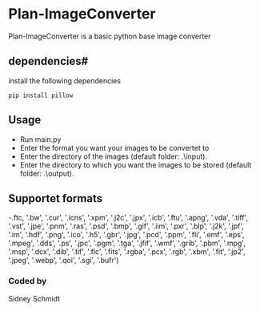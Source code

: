 # Plan-ImageConverter
Plan-ImageConverter is a basic python base image converter

## dependencies#
install the following dependencies
```
pip install pillow
```

## Usage
- Run main.py
- Enter the format you want your images to be convertet to
- Enter the directory of the images (default folder: .\input).
- Enter the directory to which you want the images to be stored (default folder: .\output).

## Supportet formats
-.ftc, '.bw', '.cur', '.icns', '.xpm', '.j2c', '.jpx', '.icb', '.ftu',
            '.apng', '.vda', '.tiff', '.vst', '.jpe', '.pnm', '.ras', '.psd', '.bmp',
            '.gif', '.iim', '.pxr', '.blp', '.j2k', '.jpf', '.im', '.hdf', '.png', '.ico',
            '.h5', '.gbr', '.jpg', '.pcd', '.ppm', '.fli', '.emf', '.eps', '.mpeg', '.dds',
            '.ps', '.jpc', '.pgm', '.tga', '.jfif', '.wmf', '.grib', '.pbm', '.mpg', '.msp',
            '.dcx', '.dib', '.tif', '.flc', '.fits', '.rgba', '.pcx', '.rgb', '.xbm', '.fit',
            '.jp2', '.jpeg', '.webp', '.qoi', '.sgi', '.bufr')

### Coded by
Sidney Schmidt
